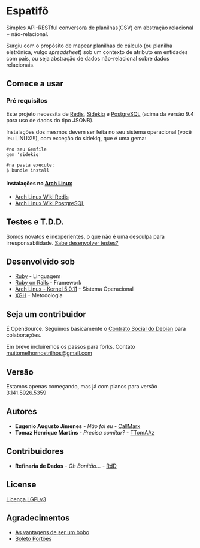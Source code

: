 # Espatifô

Simples API-RESTful conversora de planilhas(CSV) em abstração relacional + não-relacional.

Surgiu com o propósito de mapear planilhas de cálculo (ou planilha eletrônica, vulgo _spreadsheet_) sob um contexto de atributo em entidades com pais, ou seja abstração de dados não-relacional sobre dados relacionais.

## Comece a usar



### Pré requisitos
Este projeto necessita de [Redis](https://redis.io/), [Sidekiq](https://github.com/mperham/sidekiq) e [PostgreSQL](https://www.postgresql.org/) (acima da versão 9.4 para uso de dados do tipo JSONB).

Instalações dos mesmos devem ser feita no seu sistema operacional (você leu LINUX!!!), com exceção do sidekiq, que é uma gema:
```
#no seu Gemfile
gem 'sidekiq'

#na pasta execute:
$ bundle install
```

####  Instalações no [Arch Linux](https://www.archlinux.org)
- [Arch Linux Wiki Redis](https://wiki.archlinux.org/index.php/Redis)
- [Arch Linux Wiki PostgreSQL](https://wiki.archlinux.org/index.php/PostgreSQL)

## Testes e T.D.D.

Somos novatos e inexperientes, o que não é uma desculpa para irresponsabilidade. [Sabe desenvolver testes?](#seja-um-contribuidor)

## Desenvolvido sob

* [Ruby](https://www.ruby-lang.org/en/) - Linguagem
* [Ruby on Rails](https://rubyonrails.org/) - Framework
* [Arch Linux - Kernel 5.0.11](https://www.archlinux.org/download/) - Sistema Operacional
* [XGH](http://sou.gohorseprocess.com.br/extreme-go-horse-xgh/) - Metodologia

## Seja um contribuidor

É OpenSource. Seguimos basicamente o [Contrato Social do Debian](https://www.debian.org/social_contract#guidelines) para colaborações.

Em breve incluiremos os passos para forks. Contato muitomelhornostrilhos@gmail.com

## Versão

Estamos apenas começando, mas já com planos para versão 3.141.5926.5359

## Autores

* **Eugenio Augusto Jimenes** - *Não foi eu* - [CallMarx](https://github.com/callmarx)
* **Tomaz Henrique Martins** - *Precisa comitar?* - [TTomAAz](https://github.com/ttomaaz)

## Contribuidores

* **Refinaria de Dados** - *Oh Bonitão...* - [RdD](https://refinariadedados.com.br/)


## License

[Licença LGPLv3](LICENCE.md)

## Agradecimentos

* [As vantagens de ser um bobo](bobo.txt)
* [Boleto Portões](https://www.youtube.com/watch?v=DOeYqmVNaZE)
